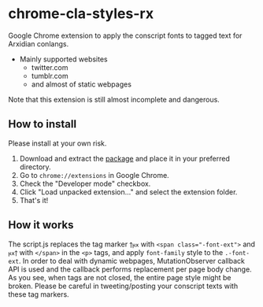 # chrome-cla-styles-rx
Google Chrome extension to apply the conscript fonts to tagged text for Arxidian conlangs.

- Mainly supported websites
	- twitter.com
	- tumblr.com
	- and almost of static webpages

Note that this extension is still almost incomplete and dangerous.

## How to install
Please install at your own risk.

1. Download and extract the [package](https://github.com/qothr/chrome-cla-styles-rx/archive/master.zip) and place it in your preferred directory.
2. Go to `chrome://extensions` in Google Chrome.
3. Check the "Developer mode" checkbox.
4. Click "Load unpacked extension..." and select the extension folder.
5. That's it!

## How it works
The script.js replaces the tag marker `𐍊𐍂𐍇` with `<span class="-font-ext">` and `𐍂𐍇𐍊` with `</span>` in the `<p>` tags, and apply `font-family` style to the `.-font-ext`. In order to deal with dynamic webpages, MutationObserver callback API is used and the callback performs replacement per page body change. As you see, when tags are not closed, the entire page style might be broken. Please be careful in tweeting/posting your conscript texts with these tag markers.
